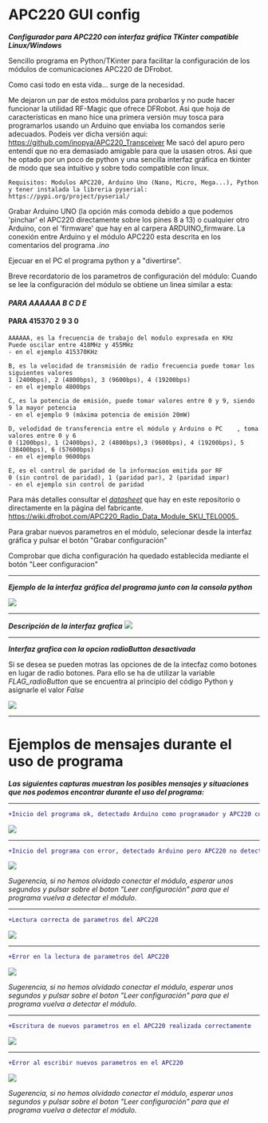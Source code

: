 # APC220 GUI config
***Configurador para APC220 con interfaz gráfica TKinter compatible Linux/Windows***

Sencillo programa en Python/TKinter para facilitar la configuración de los módulos de comunicaciones APC220 de DFrobot.

Como casi todo en esta vida... surge de la necesidad.

Me dejaron un par de estos módulos para probarlos y no pude hacer funcionar la utilidad RF-Magic que ofrece DFRobot. Asi que hoja de características en mano hice una primera versión muy tosca para programarlos usando un Arduino que enviaba los comandos serie adecuados. Podeis ver dicha versión aqui: https://github.com/inopya/APC220_Transceiver
Me sacó del apuro pero entendí que no era demasiado amigable para que la usasen otros. Asi que he optado por un poco de python y una sencilla interfaz gráfica en tkinter de modo que sea intuitivo y sobre todo compatible con linux.

	Requisitos: Modulos APC220, Arduino Uno (Nano, Micro, Mega...), Python 
	y tener instalada la libreria pyserial: https://pypi.org/project/pyserial/

Grabar Arduino UNO (la opción más comoda debido a que podemos 'pinchar' el APC220 directamente sobre los pines 8 a 13) o cualquier otro Arduino, con el 'firmware' que hay en al carpera ARDUINO_firmware.
La conexión entre Arduino y el módulo APC220 esta descrita en los comentarios del programa *.ino*

Ejecuar en el PC el programa python y a "divertirse".


Breve recordatorio de los parametros de configuración del módulo:
Cuando se lee la configuración del módulo se obtiene un linea similar a esta:

####   ***PARA  AAAAAA B C D E***
####   PARA  415370 2 9 3 0 
	AAAAAA, es la frecuencia de trabajo del modulo expresada en KHz 
	Puede oscilar entre 418MHz y 455MHz
	- en el ejemplo 415370KHz 

	B, es la velocidad de transmisión de radio frecuencia puede tomar los siguientes valores
	1 (2400bps), 2 (4800bps), 3 (9600bps), 4 (19200bps)
	- en el ejemplo 4800bps 
	
	C, es la potencia de emisión, puede tomar valores entre 0 y 9, siendo 9 la mayor potencia
	- en el ejemplo 9 (máxima potencia de emisión 20mW)
	
	D, velodidad de transferencia entre el módulo y Arduino o PC 	, toma valores entre 0 y 6
	0 (1200bps), 1 (2400bps), 2 (4800bps),3 (9600bps), 4 (19200bps), 5 (38400bps), 6 (57600bps)
	- en el ejemplo 9600bps 
	
	E, es el control de paridad de la informacion emitida por RF
	0 (sin control de paridad), 1 (paridad par), 2 (paridad impar)
	- en el ejemplo sin control de paridad
	
Para más detalles consultar el [_datasheet_](./APC220_Datasheet.pdf) que hay en este repositorio o directamente en la página del fabricante.
https://wiki.dfrobot.com/APC220_Radio_Data_Module_SKU_TEL0005_


Para grabar nuevos parametros en el módulo, selecionar desde la interfaz gráfica y pulsar el botón "Grabar configuración"

Comprobar que dicha configuración ha quedado establecida mediante el botón "Leer configuracion"

***
***Ejemplo de la interfaz gráfica del programa junto con la consola python***

![](./imagenes/configuradorAPC220_inopya.png)


***
***Descripción de la interfaz grafica***
![](./imagenes/help.png)


***
***Interfaz grafica con la opcion radioButton desactivada***

Si se desea se pueden motras las opciones de de la intecfaz como botones en lugar de radio botones.
Para ello se ha de utilizar la variable *FLAG_radioButton* que se encuentra al principio del código Python y asignarle el valor *False*  

![](./imagenes/button_mode.png)

***
#  Ejemplos de mensajes durante el uso de programa
***Las siguientes capturas muestran los posibles mensajes y situaciones que nos podemos encontrar durante el uso del programa:***

***
```diff
+Inicio del programa ok, detectado Arduino como programador y APC220 conectado a Arduino
```

![](./imagenes/run_ok.png)

***
```diff
+Inicio del programa con error, detectado Arduino pero APC220 no detectado
```

![](./imagenes/run_fail.png)

*Sugerencia, si no hemos olvidado conectar el módulo, esperar unos segundos y pulsar sobre el boton "Leer configuración"
para que el programa vuelva a detectar el módulo.*

***
```diff
+Lectura correcta de parametros del APC220
```

![](./imagenes/read_ok.png)

***
```diff
+Error en la lectura de parametros del APC220
```

![](./imagenes/read_fail.png)

*Sugerencia, si no hemos olvidado conectar el módulo, esperar unos segundos y pulsar sobre el boton "Leer configuración"
para que el programa vuelva a detectar el módulo.*

***
```diff
+Escritura de nuevos parametros en el APC220 realizada correctamente
```

![](./imagenes/write_ok.png)

***
```diff
+Error al escribir nuevos parametros en el APC220
```

![](./imagenes/write_error.png)

*Sugerencia, si no hemos olvidado conectar el módulo, esperar unos segundos y pulsar sobre el boton "Leer configuración"
para que el programa vuelva a detectar el módulo.*
